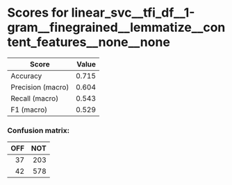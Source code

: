 # Scores for linear_svc__tfi_df__1-gram__finegrained__lemmatize__content_features__none__none
|      Score      |Value|
|-----------------|----:|
|Accuracy         |0.715|
|Precision (macro)|0.604|
|Recall (macro)   |0.543|
|F1 (macro)       |0.529|

### Confusion matrix:
|OFF|NOT|
|--:|--:|
| 37|203|
| 42|578|
